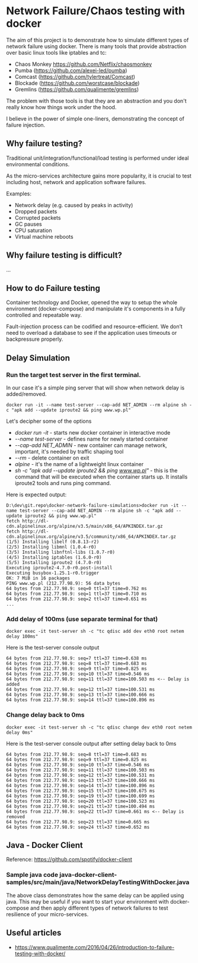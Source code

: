 # Network Failure/Chaos testing with docker

The aim of this project is to demonstrate how to simulate different types of network failure using docker.
There is many tools that provide abstraction over basic linux tools like iptables and tc:
* Chaos Monkey https://github.com/Netflix/chaosmonkey
* Pumba (https://github.com/alexei-led/pumba)
* Comcast (https://github.com/tylertreat/Comcast)
* Blockade (https://github.com/worstcase/blockade)
* Gremlins (https://github.com/qualimente/gremlins)

The problem with those tools is that they are an abstraction and you don't really know how things work under the hood.

I believe in the power of simple one-liners, demonstrating the concept of failure injection.

## Why failure testing?
Traditional unit/integration/functional/load testing is performed under ideal environmental conditions.

As the micro-services architecture gains more popularity, it is crucial to test including host, network and application software failures.

Examples:
* Network delay (e.g. caused by peaks in activity)
* Dropped packets
* Corrupted packets
* GC pauses
* CPU saturation
* Virtual machine reboots

## Why failure testing is difficult?
...

## How to do Failure testing

Container technology and Docker, opened the way to setup the whole environment (docker-compose) and manipulate it's components in a fully controlled and repeatable way.

Fault-injection process can be codified and resource-efficient. We don’t need to overload a database to see if the application uses timeouts or backpressure properly.

## Delay Simulation

### Run the target test server in the first terminal. 
In our case it's a simple ping server that will show when network delay is added/removed.
 
```
docker run -it --name test-server --cap-add NET_ADMIN --rm alpine sh -c "apk add --update iproute2 && ping www.wp.pl"
```

Let's decipher some of the options
* _docker run -it_        - starts new docker container in interactive mode
* _--name test-server_    - defines name for newly started container
* _--cap-add NET_ADMIN_   - new container can manage network, important, it's needed by traffic shaping tool
* _--rm_                  - delete container on exit
* _alpine_                - it's the name of a lightweight linux container
* _sh -c "apk add --update iproute2 && ping www.wp.pl"_ - this is the command that will be executed when the container starts up. It installs iproute2 tools and runs ping command. 

Here is expected output:
```
D:\dev\git.repo\docker-network-failure-simulations>docker run -it --name test-server --cap-add NET_ADMIN --rm alpine sh -c "apk add --update iproute2 && ping www.wp.pl"
fetch http://dl-cdn.alpinelinux.org/alpine/v3.5/main/x86_64/APKINDEX.tar.gz
fetch http://dl-cdn.alpinelinux.org/alpine/v3.5/community/x86_64/APKINDEX.tar.gz
(1/5) Installing libelf (0.8.13-r2)
(2/5) Installing libmnl (1.0.4-r0)
(3/5) Installing libnftnl-libs (1.0.7-r0)
(4/5) Installing iptables (1.6.0-r0)
(5/5) Installing iproute2 (4.7.0-r0)
Executing iproute2-4.7.0-r0.post-install
Executing busybox-1.25.1-r0.trigger
OK: 7 MiB in 16 packages
PING www.wp.pl (212.77.98.9): 56 data bytes
64 bytes from 212.77.98.9: seq=0 ttl=37 time=0.762 ms
64 bytes from 212.77.98.9: seq=1 ttl=37 time=0.710 ms
64 bytes from 212.77.98.9: seq=2 ttl=37 time=0.651 ms
...
```

### Add delay of 100ms (use separate terminal for that)
```
docker exec -it test-server sh -c "tc qdisc add dev eth0 root netem delay 100ms"
```

Here is the test-server console output
```
64 bytes from 212.77.98.9: seq=7 ttl=37 time=0.638 ms
64 bytes from 212.77.98.9: seq=8 ttl=37 time=0.683 ms
64 bytes from 212.77.98.9: seq=9 ttl=37 time=0.825 ms
64 bytes from 212.77.98.9: seq=10 ttl=37 time=0.546 ms
64 bytes from 212.77.98.9: seq=11 ttl=37 time=100.503 ms <-- Delay is added
64 bytes from 212.77.98.9: seq=12 ttl=37 time=100.531 ms
64 bytes from 212.77.98.9: seq=13 ttl=37 time=100.666 ms
64 bytes from 212.77.98.9: seq=14 ttl=37 time=100.896 ms
```

### Change delay back to 0ms
```
docker exec -it test-server sh -c "tc qdisc change dev eth0 root netem delay 0ms"
```

Here is the test-server console output after setting delay back to 0ms

```
64 bytes from 212.77.98.9: seq=8 ttl=37 time=0.683 ms
64 bytes from 212.77.98.9: seq=9 ttl=37 time=0.825 ms
64 bytes from 212.77.98.9: seq=10 ttl=37 time=0.546 ms
64 bytes from 212.77.98.9: seq=11 ttl=37 time=100.503 ms
64 bytes from 212.77.98.9: seq=12 ttl=37 time=100.531 ms
64 bytes from 212.77.98.9: seq=13 ttl=37 time=100.666 ms
64 bytes from 212.77.98.9: seq=14 ttl=37 time=100.896 ms
64 bytes from 212.77.98.9: seq=15 ttl=37 time=100.675 ms
64 bytes from 212.77.98.9: seq=19 ttl=37 time=100.699 ms
64 bytes from 212.77.98.9: seq=20 ttl=37 time=100.523 ms
64 bytes from 212.77.98.9: seq=21 ttl=37 time=100.494 ms
64 bytes from 212.77.98.9: seq=22 ttl=37 time=0.661 ms <-- Delay is removed
64 bytes from 212.77.98.9: seq=23 ttl=37 time=0.665 ms
64 bytes from 212.77.98.9: seq=24 ttl=37 time=0.652 ms
```

## Java - Docker Client 

Reference: https://github.com/spotify/docker-client

### Sample java code java-docker-client-samples/src/main/java/NetworkDelayTestingWithDocker.java 

The above class demonstrates how the same delay can be applied using java. 
This may be useful if you want to start your environment with docker-compose and then apply 
different types of network failures to test resilience of your micro-services.

## Useful articles
* https://www.qualimente.com/2016/04/26/introduction-to-failure-testing-with-docker/
